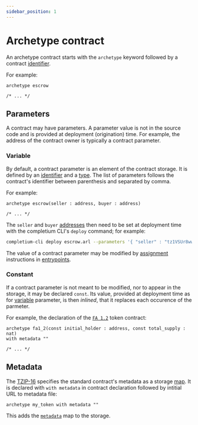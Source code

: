 ```yaml
---
sidebar_position: 1
---
```


# Archetype contract

An archetype contract starts with the `archetype` keyword followed by a contract [identifier](/docs/reference/declarations/identifier).

For example:
```archetype
archetype escrow

/* ... */
```

## Parameters

A contract may have parameters. A parameter value is not in the source code and is provided at deployment (origination) time. For example, the address of the contract owner is typically a contract parameter.

### Variable

By default, a contract parameter is an element of the contract storage. It is defined by an [identifier](/docs/reference/declarations/identifier) and a [type](/docs/reference/types). The list of parameters follows the contract's identifier between parenthesis and separated by comma.

For example:
```archetype
archetype escrow(seller : address, buyer : address)

/* ... */
```

The `seller` and `buyer` [addresses](/docs/reference/types#address) then need to be set at deployment time with the completium CLI's `deploy` command; for example:
```bash
completium-cli deploy escrow.arl --parameters '{ "seller" : "tz1VSUr8wwNhLAzempoch5d6hLRiTh8Cjcjb", "buyer" : "tz1aSkwEot3L2kmUvcoxzjMomb9mvBNuzFK6" }'
```

The value of a contract parameter may be modified by [assignment](/docs/reference/instructions/assignment) instructions in [entrypoints](/docs/reference/declarations/entrypoint).

### Constant

If a contract parameter is not meant to be modified, nor to appear in the storage, it may be declared `const`. Its value, provided at deployment time as for [variable](/docs/reference/declarations/contract#variable) parameter, is then *inlined*, that it replaces each occurence of the parmeter.

For example, the declaration of the [`FA 1.2`](/docs/reference/declarations/contract#variable) token contract:
```archetype
archetype fa1_2(const initial_holder : address, const total_supply : nat)
with metadata ""

/* ... */
```

## Metadata

The [TZIP-16](https://tzip.tezosagora.org/proposal/tzip-16/) specifies the standard contract's metadata as a storage [map](/docs/language-basics/container#map). It is declared with `with metadata` in contract declaration followed by intitial URL to metadata file:

```archetype
archetype my_token with metadata ""
```

This adds the [`metadata`](/docs/reference/expressions/variables#metadata) map to the storage.